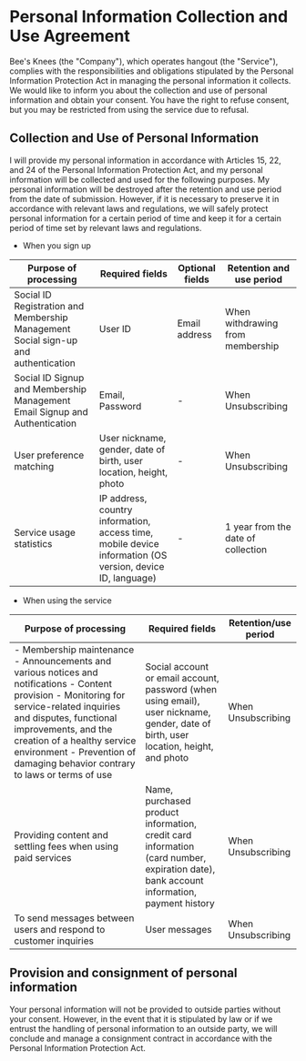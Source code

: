 # Personal Information Collection and Use Agreement

Bee's Knees (the "Company"), which operates hangout (the "Service"), complies with the responsibilities and obligations stipulated by the Personal Information Protection Act in managing the personal information it collects. We would like to inform you about the collection and use of personal information and obtain your consent. You have the right to refuse consent, but you may be restricted from using the service due to refusal.

## Collection and Use of Personal Information

I will provide my personal information in accordance with Articles 15, 22, and 24 of the Personal Information Protection Act, and my personal information will be collected and used for the following purposes. My personal information will be destroyed after the retention and use period from the date of submission. However, if it is necessary to preserve it in accordance with relevant laws and regulations, we will safely protect personal information for a certain period of time and keep it for a certain period of time set by relevant laws and regulations.

- When you sign up

| Purpose of processing | Required fields | Optional fields | Retention and use period |
| --- | --- | --- | --- |
| Social ID Registration and Membership Management Social sign-up and authentication | User ID | Email address | When withdrawing from membership |
| Social ID Signup and Membership Management Email Signup and Authentication | Email, Password | - | When Unsubscribing |
| User preference matching | User nickname, gender, date of birth, user location, height, photo | - | When Unsubscribing |
| Service usage statistics | IP address, country information, access time, mobile device information (OS version, device ID, language) | - | 1 year from the date of collection |
- When using the service

| Purpose of processing | Required fields | Retention/use period |
| --- | --- | --- |
|- Membership maintenance - Announcements and various notices and notifications - Content provision - Monitoring for service-related inquiries and disputes, functional improvements, and the creation of a healthy service environment  - Prevention of damaging behavior contrary to laws or terms of use | Social account or email account, password (when using email), user nickname, gender, date of birth, user location, height, and photo | When Unsubscribing |
| Providing content and settling fees when using paid services | Name, purchased product information, credit card information (card number, expiration date), bank account information, payment history | When Unsubscribing |
| To send messages between users and respond to customer inquiries | User messages | When Unsubscribing |

## Provision and consignment of personal information

Your personal information will not be provided to outside parties without your consent. However, in the event that it is stipulated by law or if we entrust the handling of personal information to an outside party, we will conclude and manage a consignment contract in accordance with the Personal Information Protection Act.